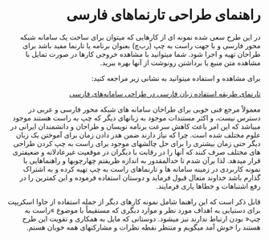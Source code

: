 <div dir="rtl" lang="fa"><h1>
  راهنمای طراحی تارنماهای فارسی</h1>
<p>در این طرح سعی شده نمونه ای از کارهایی که میتوان برای ساخت یک سامانه شبکه محور فارسی و با جهت راست به چپ (رب‌چ) بعنوان برنامه یا تارنما مفید باشد برای طراحان تهیه و اجرا شود. شما میتوانید با مشاهده خروجی کارها در صورت تمایل با مشاهده متن منبع یا برداشتن رونوشت از آنها بهره ببرید.</p>
  <p>
    برای مشاهده و استفاده میتوانید به نشانی زیر مراجعه کنید:</p>
  <a href="https://m-hatami.github.io/farsi/">تارنمای طریقه استفاده زبان فارسی در طراحی سامانه‌های فارسی</a>
  <br/>
  <p>معمولاً مرجع فنی خوبی برای طراحان سامانه های شبکه محور فارسی و عربی در دسترس نیست، و اکثر مستندات موجود به زبانهای دیگر که چپ به راست هستند موجود میباشد که این امر باعث کاهش سرعت برنامه نویسان  و طراحان و دانشمندان ایرانی در علوم مختلف شده است. چرا که نیاز دارند ضمن هدر دادن زمان برای آموختن یک زبان دیگر حتی زمان بیشتری را برای حل چالشهای موجود برای راست به چپ کردن طراحی های مختلف صرف کنند که آنها را در رقابت با دیگران در موقعیت غیرعادلانه و ضعیفتری قرار میدهد. لذا برآن شدم تا حدالمقدور به اندازه ظریفتم چهارچوبها و راهنماهایی با نمونه کاربردی در زمینه سامانه ها و تارنماهای راست به چپ تهیه کرده و به اشتراک گذارم باشد خداوند متعال قبول فرماید و دوستان استفاده فرموده و این کمترین را در رفع اشتباهات و خطاها یاری فرمایند. </p>

  <p>قابل ذکر است که این راهنما شامل نمونه کارهای دیگر از جمله استفاده از جاوا اسکریپت برای دستیابی به اهداف مورد نظر و موارد دیگری که مستقیماً با موضوع »راست به چپ« بودن ارتباط ندارند نیز میشود. دوستانی که مایل به همکاری و تقویت این طرح هستند را خوش آمد میگویم و منتظر نقطه نظرات و مشارکتهای همه خوبان هستم.</p>

</div>
